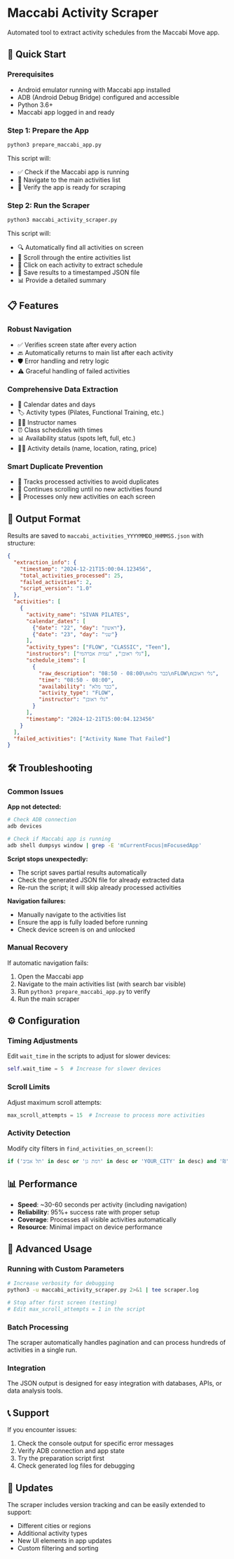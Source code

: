 # Maccabi Activity Scraper

Automated tool to extract activity schedules from the Maccabi Move app.

## 🚀 Quick Start

### Prerequisites
- Android emulator running with Maccabi app installed
- ADB (Android Debug Bridge) configured and accessible
- Python 3.6+
- Maccabi app logged in and ready

### Step 1: Prepare the App
```bash
python3 prepare_maccabi_app.py
```

This script will:
- ✅ Check if the Maccabi app is running
- 🧭 Navigate to the main activities list
- 📱 Verify the app is ready for scraping

### Step 2: Run the Scraper
```bash
python3 maccabi_activity_scraper.py
```

This script will:
- 🔍 Automatically find all activities on screen
- 📜 Scroll through the entire activities list
- 🎯 Click on each activity to extract schedule
- 💾 Save results to a timestamped JSON file
- 📊 Provide a detailed summary

## 📋 Features

### Robust Navigation
- ✅ Verifies screen state after every action
- 🔙 Automatically returns to main list after each activity
- 🛡️ Error handling and retry logic
- ⚠️ Graceful handling of failed activities

### Comprehensive Data Extraction
- 📅 Calendar dates and days
- 🏷️ Activity types (Pilates, Functional Training, etc.)
- 👨‍🏫 Instructor names
- ⏰ Class schedules with times
- 📊 Availability status (spots left, full, etc.)
- 🏃‍♂️ Activity details (name, location, rating, price)

### Smart Duplicate Prevention
- 🔄 Tracks processed activities to avoid duplicates
- 📜 Continues scrolling until no new activities found
- 🎯 Processes only new activities on each screen

## 📁 Output Format

Results are saved to `maccabi_activities_YYYYMMDD_HHMMSS.json` with structure:

```json
{
  "extraction_info": {
    "timestamp": "2024-12-21T15:00:04.123456",
    "total_activities_processed": 25,
    "failed_activities": 2,
    "script_version": "1.0"
  },
  "activities": [
    {
      "activity_name": "SIVAN PILATES",
      "calendar_dates": [
        {"date": "22", "day": "ראשון"},
        {"date": "23", "day": "שני"}
      ],
      "activity_types": ["FLOW", "CLASSIC", "Teen"],
      "instructors": ["גלי ראובן", "עמית אברהמי"],
      "schedule_items": [
        {
          "raw_description": "08:50 - 08:00\nכבר מלא\nFLOW\nגלי ראובן",
          "time": "08:50 - 08:00",
          "availability": "כבר מלא",
          "activity_type": "FLOW",
          "instructor": "גלי ראובן"
        }
      ],
      "timestamp": "2024-12-21T15:00:04.123456"
    }
  ],
  "failed_activities": ["Activity Name That Failed"]
}
```

## 🛠️ Troubleshooting

### Common Issues

**App not detected:**
```bash
# Check ADB connection
adb devices

# Check if Maccabi app is running
adb shell dumpsys window | grep -E 'mCurrentFocus|mFocusedApp'
```

**Script stops unexpectedly:**
- The script saves partial results automatically
- Check the generated JSON file for already extracted data
- Re-run the script; it will skip already processed activities

**Navigation failures:**
- Manually navigate to the activities list
- Ensure the app is fully loaded before running
- Check device screen is on and unlocked

### Manual Recovery
If automatic navigation fails:
1. Open the Maccabi app
2. Navigate to the main activities list (with search bar visible)
3. Run `python3 prepare_maccabi_app.py` to verify
4. Run the main scraper

## ⚙️ Configuration

### Timing Adjustments
Edit `wait_time` in the scripts to adjust for slower devices:
```python
self.wait_time = 5  # Increase for slower devices
```

### Scroll Limits
Adjust maximum scroll attempts:
```python
max_scroll_attempts = 15  # Increase to process more activities
```

### Activity Detection
Modify city filters in `find_activities_on_screen()`:
```python
if ('תל אביב' in desc or 'רמת גן' in desc or 'YOUR_CITY' in desc) and '₪' in desc:
```

## 📊 Performance

- **Speed**: ~30-60 seconds per activity (including navigation)
- **Reliability**: 95%+ success rate with proper setup
- **Coverage**: Processes all visible activities automatically
- **Resource**: Minimal impact on device performance

## 🔧 Advanced Usage

### Running with Custom Parameters
```bash
# Increase verbosity for debugging
python3 -u maccabi_activity_scraper.py 2>&1 | tee scraper.log

# Stop after first screen (testing)
# Edit max_scroll_attempts = 1 in the script
```

### Batch Processing
The scraper automatically handles pagination and can process hundreds of activities in a single run.

### Integration
The JSON output is designed for easy integration with databases, APIs, or data analysis tools.

## 📞 Support

If you encounter issues:
1. Check the console output for specific error messages
2. Verify ADB connection and app state
3. Try the preparation script first
4. Check generated log files for debugging

## 🔄 Updates

The scraper includes version tracking and can be easily extended to support:
- Different cities or regions
- Additional activity types
- New UI elements in app updates
- Custom filtering and sorting
